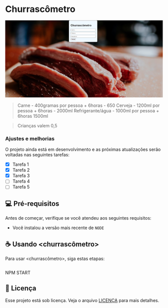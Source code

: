 # Churrascômetro


<img src="./img/ex.JPG" alt="imagem">

> Carne - 400gramas por pessoa + 6horas - 650
> Cerveja - 1200ml por pessoa + 6horas - 2000ml
> Refrigerante/água - 1000ml por pessoa + 6horas 1500ml

> Crianças valem 0,5

### Ajustes e melhorias

O projeto ainda está em desenvolvimento e as próximas atualizações serão voltadas nas seguintes tarefas:

- [x] Tarefa 1
- [x] Tarefa 2
- [x] Tarefa 3
- [ ] Tarefa 4
- [ ] Tarefa 5

## 💻 Pré-requisitos

Antes de começar, verifique se você atendeu aos seguintes requisitos:
* Você instalou a versão mais recente de `NODE`


## ☕ Usando <churrascômetro>

Para usar <churrascômetro>, siga estas etapas:

```

```

NPM START




## 📝 Licença

Esse projeto está sob licença. Veja o arquivo [LICENÇA](LICENSE.md) para mais detalhes.


